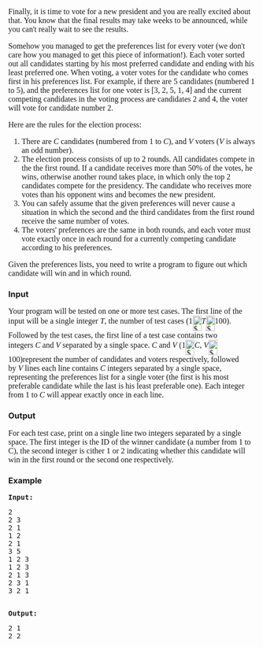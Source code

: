 <p style="font-family: 'Times New Roman'; font-size: medium;">Finally, it is time to vote for a new president and you are really excited about that. You know that the final results may take weeks to be announced, while you can't really wait to see the results.</p>
<p style="font-family: 'Times New Roman'; font-size: medium;">Somehow you managed to get the preferences list for every voter (we don't care how you managed to get this piece of information!). Each voter sorted out all candidates starting by his most preferred candidate and ending with his least preferred one. When voting, a voter votes for the candidate who comes first in his preferences list. For example, if there are 5 candidates (numbered 1 to 5), and the preferences list for one voter is [3, 2, 5, 1, 4] and the current competing candidates in the voting process are candidates 2 and 4, the voter will vote for candidate number 2.</p>
<p style="font-family: 'Times New Roman'; font-size: medium;">Here are the rules for the election process:</p>
<ol style="font-family: 'Times New Roman'; font-size: medium;">
<li>There are&nbsp;<span><em>C</em></span>&nbsp;candidates (numbered from 1 to&nbsp;<span><em>C</em></span>), and&nbsp;<span><em>V</em></span>&nbsp;voters (<span><em>V</em></span>&nbsp;is always an odd number).</li>
<li>The election process consists of up to 2 rounds. All candidates compete in the the first round. If a candidate receives more than 50% of the votes, he wins, otherwise another round takes place, in which only the top 2 candidates compete for the presidency. The candidate who receives more votes than his opponent wins and becomes the new president.</li>
<li>You can safely assume that the given preferences will never cause a situation in which the second and the third candidates from the first round receive the same number of votes.</li>
<li>The voters' preferences are the same in both rounds, and each voter must vote exactly once in each round for a currently competing candidate according to his preferences.</li>
</ol>
<p style="font-family: 'Times New Roman'; font-size: medium;">Given the preferences lists, you need to write a program to figure out which candidate will win and in which round.</p>
<h3>Input</h3>
<p><span style="font-family: 'Times New Roman'; font-size: medium;">Your program will be tested on one or more test cases. The first line of the input will be a single integer&nbsp;</span><span style="font-family: 'Times New Roman'; font-size: medium;"><em>T</em></span><span style="font-family: 'Times New Roman'; font-size: medium;">, the number of test cases&nbsp;</span><span style="font-family: 'Times New Roman'; font-size: medium;">(1<img src="file://QovgN75o.png" border="0" alt="$ \le$" width="18" height="31" align="MIDDLE"><em>T</em><img src="file://8zNwxKRy.png" border="0" alt="$ \le$" width="18" height="31" align="MIDDLE">100)</span><span style="font-family: 'Times New Roman'; font-size: medium;">. Followed by the test cases, the first line of a test case contains two integers&nbsp;</span><span style="font-family: 'Times New Roman'; font-size: medium;"><em>C</em></span><span style="font-family: 'Times New Roman'; font-size: medium;">&nbsp;and&nbsp;</span><span style="font-family: 'Times New Roman'; font-size: medium;"><em>V</em></span><span style="font-family: 'Times New Roman'; font-size: medium;">&nbsp;separated by a single space.&nbsp;</span><span style="font-family: 'Times New Roman'; font-size: medium;"><em>C</em></span><span style="font-family: 'Times New Roman'; font-size: medium;">&nbsp;and&nbsp;</span><span style="font-family: 'Times New Roman'; font-size: medium;"><em>V</em></span><span style="font-family: 'Times New Roman'; font-size: medium;">&nbsp;</span><span style="font-family: 'Times New Roman'; font-size: medium;">(1<img src="file://4PaPHlxM.png" border="0" alt="$ \le$" width="18" height="31" align="MIDDLE"><em>C</em>,&nbsp;<em>V</em><img src="file://wlcLC1bJ.png" border="0" alt="$ \le$" width="18" height="31" align="MIDDLE">100)</span><span style="font-family: 'Times New Roman'; font-size: medium;">represent the number of candidates and voters respectively, followed by&nbsp;</span><span style="font-family: 'Times New Roman'; font-size: medium;"><em>V</em></span><span style="font-family: 'Times New Roman'; font-size: medium;">&nbsp;lines each line contains&nbsp;</span><span style="font-family: 'Times New Roman'; font-size: medium;"><em>C</em></span><span style="font-family: 'Times New Roman'; font-size: medium;">&nbsp;integers separated by a single space, representing the preferences list for a single voter (the first is his most preferable candidate while the last is his least preferable one). Each integer from 1 to&nbsp;</span><span style="font-family: 'Times New Roman'; font-size: medium;"><em>C</em></span><span style="font-family: 'Times New Roman'; font-size: medium;">&nbsp;will appear exactly once in each line.</span></p>
<h3>Output</h3>
<p><span style="font-family: 'Times New Roman'; font-size: medium;">For each test case, print on a single line two integers separated by a single space. The first integer is the ID of the winner candidate (a number from 1 to C), the second integer is cither 1 or 2 indicating whether this candidate will win in the first round or the second one respectively.</span></p>
<h3>Example</h3>
<pre><strong>Input:</strong>
<pre>2 
2 3
2 1
1 2
2 1
3 5
1 2 3
1 2 3
2 1 3
2 3 1 
3 2 1</pre>
<strong>Output:</strong>
<pre>2 1
2 2</pre>
</pre>